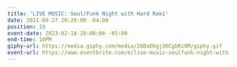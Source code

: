 ```yaml
---
title: 'LIVE MUSIC: Soul/Funk Night with Hard Raki'
date: 2021-09-27 20:28:00 -04:00
position: 19
event-date: 2023-02-18 20:00:00 -05:00
end-time: 10PM
giphy-url: https://media.giphy.com/media/26BoEKgj1KCgbRi0M/giphy.gif
event-url: https://www.eventbrite.com/e/live-music-soulfunk-night-with-hard-raki-tickets-510887386927
---
```


